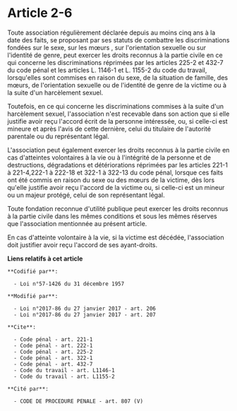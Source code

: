 # Article 2-6

Toute association régulièrement déclarée depuis au moins cinq ans à la date des faits, se proposant par ses statuts de
combattre les discriminations fondées sur le sexe, sur les mœurs , sur l'orientation sexuelle ou sur l'identité de genre,
peut exercer les droits reconnus à la partie civile en ce qui concerne les discriminations réprimées par les articles 225-2
et 432-7 du code pénal et les articles L. 1146-1 et L. 1155-2 du code du travail, lorsqu'elles sont commises en raison du
sexe, de la situation de famille, des mœurs, de l'orientation sexuelle ou de l'identité de genre de la victime ou à la suite
d'un harcèlement sexuel. 

Toutefois, en ce qui concerne les discriminations commises à la suite d'un harcèlement sexuel, l'association n'est recevable
dans son action que si elle justifie avoir reçu l'accord écrit de la personne intéressée, ou, si celle-ci est mineure et
après l'avis de cette dernière, celui du titulaire de l'autorité parentale ou du représentant légal. 

L'association peut également exercer les droits reconnus à la partie civile en cas d'atteintes volontaires à la vie ou à
l'intégrité de la personne et de destructions, dégradations et détériorations réprimées par les articles 221-1 à 221-4,222-1
à 222-18 et 322-1 à 322-13 du code pénal, lorsque ces faits ont été commis en raison du sexe ou des mœurs de la victime, dès
lors qu'elle justifie avoir reçu l'accord de la victime ou, si celle-ci est un mineur ou un majeur protégé, celui de son
représentant légal.

Toute fondation reconnue d'utilité publique peut exercer les droits reconnus à la partie civile dans les mêmes conditions et
sous les mêmes réserves que l'association mentionnée au présent article.

En cas d'atteinte volontaire à la vie, si la victime est décédée,  l'association doit justifier avoir reçu l'accord de ses
ayant-droits.

**Liens relatifs à cet article**

	**Codifié par**:

	  - Loi n°57-1426 du 31 décembre 1957

	**Modifié par**:

	  - Loi n°2017-86 du 27 janvier 2017 - art. 206
	  - Loi n°2017-86 du 27 janvier 2017 - art. 207

	**Cite**:

	  - Code pénal - art. 221-1
	  - Code pénal - art. 222-1
	  - Code pénal - art. 225-2
	  - Code pénal - art. 322-1
	  - Code pénal - art. 432-7
	  - Code du travail - art. L1146-1
	  - Code du travail - art. L1155-2

	**Cité par**:

	  - CODE DE PROCEDURE PENALE - art. 807 (V)
